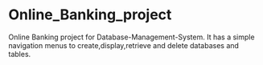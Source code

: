 # Online_Banking_project
Online Banking project for Database-Management-System. It has a simple navigation menus to create,display,retrieve and delete databases and tables.
